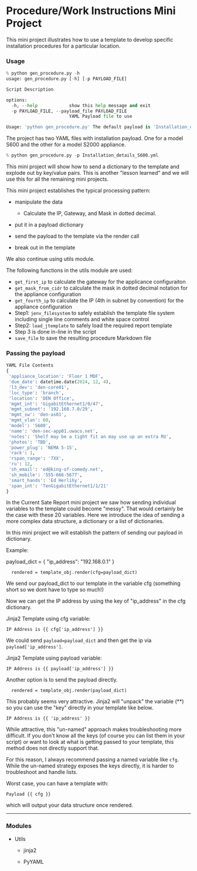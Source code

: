 # Procedure/Work Instructions Mini Project

This mini project illustrates how to use a template to develop specific installation procedures for a particular location.

### Usage

```python
% python gen_procedure.py -h                              
usage: gen_procedure.py [-h] [-p PAYLOAD_FILE]

Script Description

options:
  -h, --help            show this help message and exit
  -p PAYLOAD_FILE, --payload_file PAYLOAD_FILE
                        YAML Payload file to use

Usage: 'python gen_procedure.py' The default payload is 'Installation_details.yml'. To use another payload file use the -p option.


```

The project has two YAML files with installation payload.  One for a model S600 and the other for a model S2000 appliance.

```python
% python gen_procedure.py -p Installation_details_S600.yml
```

This mini project will show how to send a dictionary to the template and explode out by key/value pairs.
This is another "lesson learned" and we will use this for all the remaining mini projects.

This mini project establishes the typical processing pattern:

- manipulate the data 
  - Calculate the IP, Gateway, and Mask in dotted decimal.

- put it in a payload dictionary
- send the payload to the template via the render call
- break out in the template

We also continue using utils module.

The following functions in the utils module are used:

- `get_first_ip` to calculate the gateway for the applicance configuraiton
- `get_mask_from_cidr` to calculate the mask in dotted decimal notation for the appliance configuration
- `get_fourth_ip` to calculate the IP (4th in subnet by convention) for the appliance configuration
- Step1: `jenv_filesystem` to safely establish the template file system including single line comments and white space control
- Step2: `load_jtemplate` to safely load the required report template
- Step 3 is done in-line in the script
- `save_file` to save the resulting procedure Markdown file

### Passing the payload

```python
YAML File Contents
{
 'appliance_location': 'Floor 1 MDF',
 'due_date': datetime.date(2024, 12, 4),
 'l3_dev': 'den-core01',
 'loc_type': 'branch',
 'location': 'DEN Office',
 'mgmt_int': 'GigabitEthernet1/0/47',
 'mgmt_subnet': '192.168.7.0/29',
 'mgmt_sw': 'den-as01',
 'mgmt_vlan': 60,
 'model': 'S600',
 'name': 'den-sec-app01.uwaco.net',
 'notes': 'Shelf may be a tight fit an may use up an extra RU',
 'photos': 'TBD',
 'power_plug': 'NEMA 5-15',
 'rack': 1,
 'rspan_range': '7XX',
 'ru': 12,
 'sh_email': 'ed@king-of-comedy.net',
 'sh_mobile': '555-666-5677',
 'smart_hands': 'Ed Herlihy',
 'span_int': 'TenGigabitEthernet1/1/21'
}

```



In the Current Sate Report mini project we saw how sending individual variables to the template could become "messy".  That would certainly be the case with these 20 variables.  Here we introduce the idea of sending a more complex data structure, a dictionary or a list of dictionaries.

In this mini project we will establish the pattern of sending our payload in dictionary.

Example:

payload_dict = {
  "ip_address": "192.168.0.1"
}


```
  rendered = template_obj.render(cfg=payload_dict)
```

We send our payload_dict to our template in the variable cfg (something short so we dont have to type so much!)

Now we can get the IP address by using the key of "ip_address" in the cfg dictionary.

Jinja2 Template using cfg variable:

```
IP Address is {{ cfg['ip_address'] }}
```

We could send `payload=payload_dict` and then get the ip via `payload['ip_address']`.

Jinja2 Template using payload variable:

```
IP Address is {{ payload['ip_address'] }}
```

Another option is to send the payload directly. 

```
  rendered = template_obj.render(payload_dict)
```

This probably seems very attractive.  Jinja2 will "unpack" the variable (**) so you can use the "key" directly in your template like below.

```
IP Address is {{ 'ip_address' }}
```

While attractive, this "un-named" approach makes troubleshooting more difficult.  If you don't know all the keys (of course you can list them in your script) or want to look at what is getting passed to your template, this method does not directly support that.

For this reason, I always recommend passing a named variable like `cfg`.   While the un-named strategy exposes the keys directly, it is harder to troubleshoot and handle lists.

Worst case, you can have a template with:

```
Payload {{ cfg }}
```

which will output your data structure once rendered.



---
### Modules 

- Utils

  - jinja2

  - PyYAML


